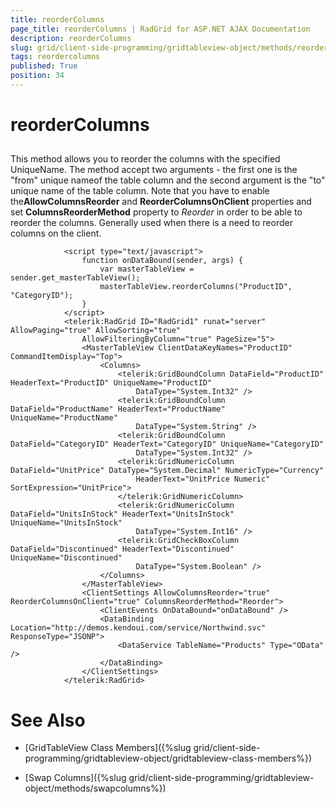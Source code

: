 ```yaml
---
title: reorderColumns
page_title: reorderColumns | RadGrid for ASP.NET AJAX Documentation
description: reorderColumns
slug: grid/client-side-programming/gridtableview-object/methods/reordercolumns
tags: reordercolumns
published: True
position: 34
---
```


# reorderColumns



## 

This method allows you to reorder the columns with the specified UniqueName. The method accept two arguments - the first one is the "from" unique nameof the table column and the second argument is the "to" unique name of the table column. Note that you have to enable the**AllowColumnsReorder** and **ReorderColumnsOnClient** properties and set **ColumnsReorderMethod** property to *Reorder* in order to be able to reorder the columns. Generally used when there is a need to reorder columns on the client.

````ASP.NET
	        <script type="text/javascript">
	            function onDataBound(sender, args) {
	                var masterTableView = sender.get_masterTableView();
	                masterTableView.reorderColumns("ProductID", "CategoryID");
	            }
	        </script>
	        <telerik:RadGrid ID="RadGrid1" runat="server" AllowPaging="true" AllowSorting="true"
	            AllowFilteringByColumn="true" PageSize="5">
	            <MasterTableView ClientDataKeyNames="ProductID" CommandItemDisplay="Top">
	                <Columns>
	                    <telerik:GridBoundColumn DataField="ProductID" HeaderText="ProductID" UniqueName="ProductID"
	                        DataType="System.Int32" />
	                    <telerik:GridBoundColumn DataField="ProductName" HeaderText="ProductName" UniqueName="ProductName"
	                        DataType="System.String" />
	                    <telerik:GridBoundColumn DataField="CategoryID" HeaderText="CategoryID" UniqueName="CategoryID"
	                        DataType="System.Int32" />
	                    <telerik:GridNumericColumn DataField="UnitPrice" DataType="System.Decimal" NumericType="Currency"
	                        HeaderText="UnitPrice Numeric" SortExpression="UnitPrice">
	                    </telerik:GridNumericColumn>
	                    <telerik:GridNumericColumn DataField="UnitsInStock" HeaderText="UnitsInStock" UniqueName="UnitsInStock"
	                        DataType="System.Int16" />
	                    <telerik:GridCheckBoxColumn DataField="Discontinued" HeaderText="Discontinued" UniqueName="Discontinued"
	                        DataType="System.Boolean" />
	                </Columns>
	            </MasterTableView>
	            <ClientSettings AllowColumnsReorder="true" ReorderColumnsOnClient="true" ColumnsReorderMethod="Reorder">
	                <ClientEvents OnDataBound="onDataBound" />
	                <DataBinding Location="http://demos.kendoui.com/service/Northwind.svc" ResponseType="JSONP">
	                    <DataService TableName="Products" Type="OData" />
	                </DataBinding>
	            </ClientSettings>
	        </telerik:RadGrid>
````



# See Also

 * [GridTableView Class Members]({%slug grid/client-side-programming/gridtableview-object/gridtableview-class-members%})

 * [Swap Columns]({%slug grid/client-side-programming/gridtableview-object/methods/swapcolumns%})
